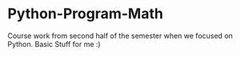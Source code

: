 # Python-Program-Math
Course work from second half of the semester when we focused on Python. Basic Stuff for me :)
